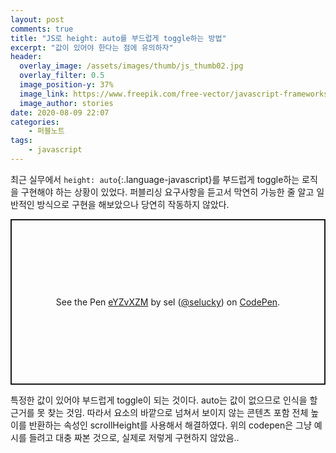```yaml
---
layout: post
comments: true
title: "JS로 height: auto를 부드럽게 toggle하는 방법"
excerpt: "값이 있어야 한다는 점에 유의하자"
header:
  overlay_image: /assets/images/thumb/js_thumb02.jpg
  overlay_filter: 0.5
  image_position-y: 37%
  image_link: https://www.freepik.com/free-vector/javascript-frameworks-concept-illustration_6183526.htm#page=1&query=javascript&position=0
  image_author: stories
date: 2020-08-09 22:07
categories:
    - 퍼블노트
tags:
    - javascript
---
```


최근 실무에서 ```height: auto```{:.language-javascript}를 부드럽게 toggle하는 로직을 구현해야 하는 상황이 있었다. 퍼블리싱 요구사항을 듣고서 막연히 가능한 줄 알고 일반적인 방식으로 구현을 해보았으나 당연히 작동하지 않았다.

<p class="codepen" data-height="265" data-theme-id="default" data-default-tab="js,result" data-user="selucky" data-slug-hash="eYZvXZM" style="height: 265px; box-sizing: border-box; display: flex; align-items: center; justify-content: center; border: 2px solid; margin: 1em 0; padding: 1em;" data-pen-title="eYZvXZM">
  <span>See the Pen <a href="https://codepen.io/selucky/pen/eYZvXZM">
  eYZvXZM</a> by sel (<a href="https://codepen.io/selucky">@selucky</a>)
  on <a href="https://codepen.io">CodePen</a>.</span>
</p>
<script async src="https://static.codepen.io/assets/embed/ei.js"></script>

특정한 값이 있어야 부드럽게 toggle이 되는 것이다. auto는 값이 없으므로 인식을 할 근거를 못 찾는 것임. 따라서 요소의 바깥으로 넘쳐서 보이지 않는 콘텐츠 포함 전체 높이를 반환하는 속성인 scrollHeight를 사용해서 해결하였다. 위의 codepen은 그냥 예시를 들려고 대충 짜본 것으로, 실제로 저렇게 구현하지 않았음..